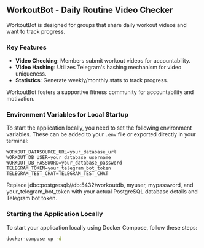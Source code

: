 ## WorkoutBot - Daily Routine Video Checker

WorkoutBot is designed for groups that share daily workout videos and want to track progress.


### Key Features

- **Video Checking**: Members submit workout videos for accountability.
- **Video Hashing**: Utilizes Telegram's hashing mechanism for video  uniqueness.
- **Statistics**: Generate weekly/monthly stats to track progress.

WorkoutBot fosters a supportive fitness community for accountability and motivation.

### Environment Variables for Local Startup

To start the application locally, you need to set the following environment variables.
These can be added to your `.env` file or exported directly in your terminal:

```plaintext
WORKOUT_DATASOURCE_URL=your_database_url
WORKOUT_DB_USER=your_database_username
WORKOUT_DB_PASSWORD=your_database_password
TELEGRAM_TOKEN=your_telegram_bot_token
TELEGRAM_TEST_CHAT=TELEGRAM_TEST_CHAT
```

Replace jdbc:postgresql://db:5432/workoutdb, myuser, mypassword, and your_telegram_bot_token
with your actual PostgreSQL database details and Telegram bot token.

### Starting the Application Locally

To start your application locally using Docker Compose, follow these steps:

```bash
docker-compose up -d
```
